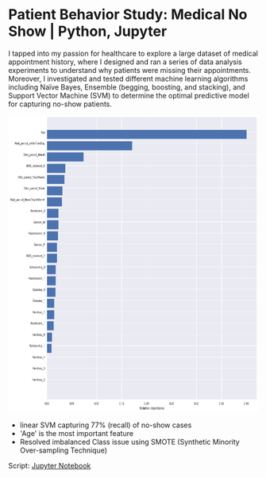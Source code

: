 # Patient Behavior Study: Medical No Show | Python, Jupyter
I tapped into my passion for healthcare to explore a large dataset of medical appointment history, where I designed and ran a series of data analysis experiments to understand why patients were missing their appointments. Moreover, I investigated and tested different machine learning algorithms including Naïve Bayes, Ensemble (begging, boosting, and stacking), and Support Vector Machine (SVM) to determine the optimal predictive model for capturing no-show patients.

<p align="left">
  <img width="800" height="600" src="/featureimportance.PNG">
</p>

* linear SVM capturing 77% (recall) of no-show cases
* 'Age' is the most important feature
* Resolved imbalanced Class issue using SMOTE (Synthetic Minority Over-sampling Technique)

Script: [Jupyter Notebook](/medical_noshow%20prediction.ipynb)

